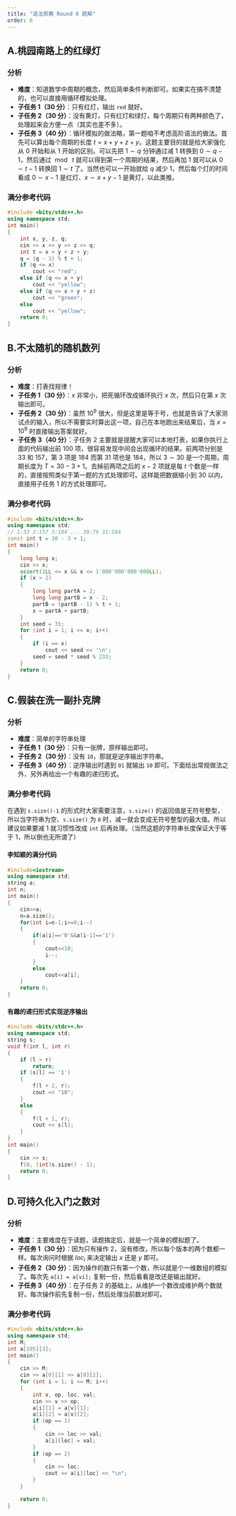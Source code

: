 ```yaml
---
title: "语法周赛 Round 6 题解"
order: 6
---
```


## A.桃园南路上的红绿灯

### 分析

- **难度**：知道数学中周期的概念，然后简单条件判断即可。如果实在搞不清楚的，也可以直接用循环模拟处理。
- **子任务 1（30 分）**：只有红灯，输出 `red` 就好。
- **子任务 2（30 分）**：没有黄灯，只有红灯和绿灯，每个周期只有两种颜色了，处理起来会方便一点（其实也差不多）。
- **子任务 3（40 分）**：循环模拟的做法略，第一题咱不考虑高阶语法的做法。首先可以算出每个周期的长度 $t = x + y + z + y$。这题主要目的就是给大家强化从 $0$ 开始和从 $1$ 开始的区别。可以先把 $1\sim q$ 分钟通过减 $1$ 转换到 $0\sim q-1$，然后通过 $\bmod\ t$ 就可以得到第一个周期的结果，然后再加 $1$ 就可以从 $0\sim t-1$ 转换回 $1\sim t$ 了。当然也可以一开始就给 $q$ 减少 $1$，然后每个灯的时间看成 $0\sim x-1$ 是红灯、$x\sim x+y-1$ 是黄灯，以此类推。
 
### 满分参考代码

```cpp
#include <bits/stdc++.h>
using namespace std;
int main()
{
    int x, y, z, q;
    cin >> x >> y >> z >> q;
    int t = x + y + z + y;
    q = (q - 1) % t + 1;
    if (q <= x)
        cout << "red";
    else if (q <= x + y)
        cout << "yellow";
    else if (q <= x + y + z)
        cout << "green";
    else
        cout << "yellow";
    return 0;
}
```

## B.不太随机的随机数列

### 分析

- **难度**：打表找规律！
- **子任务 1（30 分）**：$x$ 非常小，把死循环改成循环执行 $x$ 次，然后只在第 $x$ 次输出即可。 
- **子任务 2（30 分）**：虽然 $10^9$ 很大，但是这里是等于号，也就是告诉了大家测试点的输入，所以不需要实时算出这一项，自己在本地跑出来结果后，当 $x=10^9$ 时直接输出答案就好。
- **子任务 3（40 分）**：子任务 2 主要就是提醒大家可以本地打表，如果你执行上面的代码输出前 $100$ 项，很容易发现中间会出现循环的结果。前两项分别是 $33$ 和 $157$，第 $3$ 项是 $184$ 而第 $31$ 项也是 $184$，所以 $3\sim 30$ 是一个周期，周期长度为 $T=30-3+1$。去掉前两项之后的 $x-2$ 项就是每 $t$ 个数是一样的，直接按照类似于第一题的方式处理即可。这样能把数据缩小到 $30$ 以内，直接用子任务 1 的方式处理即可。

### 满分参考代码

```cpp
#include <bits/stdc++.h>
using namespace std;
// 1:33 2:157 3:184 ... 30:76 31:184
const int t = 30 - 3 + 1;
int main()
{
    long long x;
    cin >> x;
    assert(1LL <= x && x <= 1'000'000'000'000LL);
    if (x > 2)
    {
        long long partA = 2;
        long long partB = x - 2;
        partB = (partB - 1) % t + 1;
        x = partA + partB;
    }
    int seed = 33;
    for (int i = 1; i <= x; i++)
    {
        if (i == x)
            cout << seed << '\n';
        seed = seed * seed % 233;
    }
    return 0;
}
```

## C.假装在洗一副扑克牌

### 分析

- **难度**：简单的字符串处理
- **子任务 1（30 分）**：只有一张牌，原样输出即可。
- **子任务 2（30 分）**：没有 `10`，那就是逆序输出字符串。
- **子任务 3（40 分）**：逆序输出时遇到 `01` 就输出 `10` 即可。下面给出常规做法之外，另外再给出一个有趣的递归形式。

### 满分参考代码

在遇到 `s.size()-1` 的形式时大家需要注意，`s.size()` 的返回值是无符号整型，所以当字符串为空、`s.size()` 为 `0` 时，减一就会变成无符号整型的最大值。所以建议如果要减 $1$ 就习惯性改成 `int` 后再处理。（当然这题的字符串长度保证大于等于 $1$，所以倒也无所谓了）

#### 李知颖的满分代码

```cpp
#include<iostream>
using namespace std;
string a;
int n;
int main()
{
	cin>>a;
	n=a.size();
	for(int i=n-1;i>=0;i--)
	{
		if(a[i]=='0'&&a[i-1]=='1')
		{
			cout<<10;
			i--;
		}
		else
			cout<<a[i];
	}
	return 0;
}
```

#### 有趣的递归形式实现逆序输出

```cpp
#include <bits/stdc++.h>
using namespace std;
string s;
void f(int l, int r)
{
    if (l > r)
        return;
    if (s[l] == '1')
    {
        f(l + 2, r);
        cout << "10";
    }
    else
    {
        f(l + 1, r);
        cout << s[l];
    }
}
int main()
{
    cin >> s;
    f(0, (int)s.size() - 1);
    return 0;
}
```

## D.可持久化入门之数对

### 分析

- **难度**：主要难度在于读题，读题搞定后，就是一个简单的模拟题了。
- **子任务 1（30 分）**：因为只有操作 2，没有修改，所以每个版本的两个数都一样。每次询问时根据 $loc_i$ 来决定输出 $x$ 还是 $y$ 即可。
- **子任务 2（30 分）**：因为操作的数只有第一个数，所以就是个一维数组的模拟了。每次先 `a[i] = a[vi];` 复制一份，然后看看是改还是输出就好。
- **子任务 3（40 分）**：在子任务 2 的基础上，从维护一个数改成维护两个数就好。每次操作前先复制一份，然后处理当前数对即可。

### 满分参考代码

```cpp
#include <bits/stdc++.h>
using namespace std;
int M;
int a[105][3];
int main()
{
    cin >> M;
    cin >> a[0][1] >> a[0][2];
    for (int i = 1; i <= M; i++)
    {
        int v, op, loc, val;
        cin >> v >> op;
        a[i][1] = a[v][1];
        a[i][2] = a[v][2];
        if (op == 1)
        {
            cin >> loc >> val;
            a[i][loc] = val;
        }
        if (op == 2)
        {
            cin >> loc;
            cout << a[i][loc] << "\n";
        }
    }

    return 0;
}
```